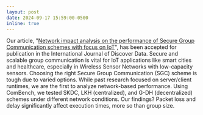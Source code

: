 ```yaml
---
layout: post
date: 2024-09-17 15:59:00-0500
inline: true
---
```


Our article, "[Network impact analysis on the performance of Secure Group Communication schemes with focus on IoT](https://link.springer.com/article/10.1007/s44248-024-00015-1)", has been accepted for publication in the International Journal of Discover Data. Secure and scalable group communication is vital for IoT applications like smart cities and healthcare, especially in Wireless Sensor Networks with low-capacity sensors. Choosing the right Secure Group Communication (SGC) scheme is tough due to varied options. While past research focused on server/client runtimes, we are the first to analyze network-based performance. Using ComBench, we tested SKDC, LKH (centralized), and G-DH (decentralized) schemes under different network conditions. Our findings? Packet loss and delay significantly affect execution times, more so than group size.